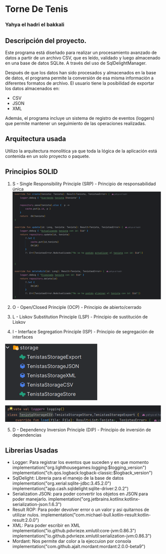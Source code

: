 # Torne De Tenis 
### Yahya el hadri el bakkali 


## Descripción del proyecto.
Este programa está diseñado para realizar un procesamiento avanzado de datos a partir de un archivo CSV, que es leído, validado y luego almacenado en una base de datos SQLite. A través del uso de SqlDelightManager.

Después de que los datos han sido procesados y almacenados en la base de datos, el programa permite la conversión de esa misma información a diferentes formatos de archivo. El usuario tiene la posibilidad de exportar los datos almacenados en:
- CSV
- JSON
- XML

Además, el programa incluye un sistema de registro de eventos (loggers) que permite mantener un seguimiento de las operaciones realizadas.

## Arquitectura usada
Utilizo la arquitectura monolitica ya que toda la lógica de la aplicación está contenida en un solo proyecto o paquete.

## Principios SOLID

1. S - Single Responsibility Principle (SRP) - Principio de responsabilidad única
![SRP](capturas/SRP.png)

2. O - Open/Closed Principle (OCP) - Principio de abierto/cerrado

3. L - Liskov Substitution Principle (LSP) - Principio de sustitución de Liskov

4. I - Interface Segregation Principle (ISP) - Principio de segregación de interfaces

![ISP-1](capturas/ISP-1.png)

![ISP-2](capturas/ISP-2.png)

5. D - Dependency Inversion Principle (DIP) - Principio de inversión de dependencias

## Librerias Usadas
 - Logger: Para registrar los eventos que suceden y en que momento
    implementation("org.lighthousegames:logging:$logging_version")
    implementation("ch.qos.logback:logback-classic:$logback_version")
- SqlDelight: Libreria para el manejo de la base de datos
    implementation("org.xerial:sqlite-jdbc:3.45.2.0")
    implementation("app.cash.sqldelight:sqlite-driver:2.0.2")
- Serialization JSON: para poder convertir los objetos en JSON para poder manejarlo.
    implementation("org.jetbrains.kotlinx:kotlinx-serialization-json:1.6.3")
- Result ROP: Para poder devolver error o un valor y asi quitarnos de utilizar nulos.
    implementation("com.michael-bull.kotlin-result:kotlin-result:2.0.0")
- XML: Para poder escribir en XML 
    implementation("io.github.pdvrieze.xmlutil:core-jvm:0.86.3")
    implementation("io.github.pdvrieze.xmlutil:serialization-jvm:0.86.3")
- Mordant: Nos permite dar color a la ejeccuion por consola
    implementation("com.github.ajalt.mordant:mordant:2.0.0-beta9")

